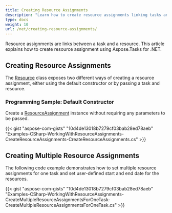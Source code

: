 ```yaml
---
title: Creating Resource Assignments
description: "Learn how to create resource assignments linking tasks and resources in Microsoft Project (MPP/XML) files using Aspose.Tasks for .NET."
type: docs
weight: 10
url: /net/creating-resource-assignments/
---
```


Resource assignments are links between a task and a resource. This article explains how to create resource assignment using Aspose.Tasks for .NET.

## **Creating Resource Assignments**
The [Resource](https://apireference.aspose.com/tasks/net/aspose.tasks/resource) class exposes two different ways of creating a resource assignment, either using the default constructor or by passing a task and resource.

### **Programming Sample: Default Constructor**
Create a [ResourceAssignment](https://apireference.aspose.com/tasks/net/aspose.tasks/resourceassignment) instance without requiring any parameters to be passed.

{{< gist "aspose-com-gists" "10d4de13018b7279cf03bab28ed78aeb" "Examples-CSharp-WorkingWithResourceAssignments-CreateResourceAssignments-CreateResourceAssignments.cs" >}}

## **Creating Multiple Resource Assignments**
The following code example demonstrates how to set multiple resource assignments for one task and set user-defined start and end date for the resources. 

{{< gist "aspose-com-gists" "10d4de13018b7279cf03bab28ed78aeb" "Examples-CSharp-WorkingWithResourceAssignments-CreateMultipleResourceAssignmentsForOneTask-CreateMultipleResourceAssignmentsForOneTask.cs" >}}